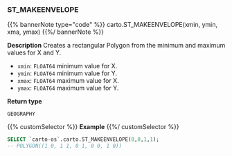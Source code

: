 ### ST_MAKEENVELOPE

{{% bannerNote type="code" %}}
carto.ST_MAKEENVELOPE(xmin, ymin, xma, ymax)
{{%/ bannerNote %}}

**Description**
Creates a rectangular Polygon from the minimum and maximum values for X and Y.

* `xmin`: `FLOAT64` minimum value for X.
* `ymin`: `FLOAT64` minimum value for Y.
* `xmax`: `FLOAT64` maximum value for X.
* `ymax`: `FLOAT64` maximum value for Y.

**Return type**

`GEOGRAPHY`

{{% customSelector %}}
**Example**
{{%/ customSelector %}}

```sql
SELECT `carto-os`.carto.ST_MAKEENVELOPE(0,0,1,1);
-- POLYGON((1 0, 1 1, 0 1, 0 0, 1 0)) 
```

